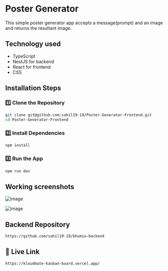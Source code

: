 # Poster Generator

This simple poster generator app accepts a message(prompt) and an image and returns the resultant image.

##  Technology used
-  TypeScript
-  NestJS for backend
-  React for frontend
-  CSS

##  Installation Steps
### **1️⃣ Clone the Repository**

```bash
git clone git@github.com:sahil19-19/Poster-Generator-Frontend.git
cd Poster-Generator-Frontend
```

### **2️⃣ Install Dependencies**

```bash
npm install
```

### **3️⃣ Run the App**

```bash
npm run dev
```

##  Working screenshots

![image](https://github.com/user-attachments/assets/c07e45dd-79d4-4e08-9e6b-8840ad4097ef)

![image](https://github.com/user-attachments/assets/f4f87038-979c-419f-aa68-b47cb2306fac)


##  Backend Repository

```bash
https://github.com/sahil19-19/bhumio-backend
```

## 📌 **Live Link**

```
https://kloudmate-kanban-board.vercel.app/
```


